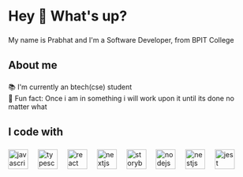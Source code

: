 <h1 align="left">Hey 👋 What's up?</h1>

###

<p align="left">My name is Prabhat and I'm a Software Developer, from BPIT College</p>

###

<h2 align="left">About me</h2>

###

<p align="left">📚 I'm currently an btech(cse) student <br>🎯 Fun fact: Once i am in something i will work upon it until its done no matter what</p>

###

<h2 align="left">I code with</h2>

###

<div align="left">
  <img src="https://cdn.jsdelivr.net/gh/devicons/devicon/icons/javascript/javascript-original.svg" height="40" alt="javascript logo"  />
  <img width="12" />
  <img src="https://cdn.jsdelivr.net/gh/devicons/devicon/icons/typescript/typescript-original.svg" height="40" alt="typescript logo"  />
  <img width="12" />
  <img src="[https://cdn.jsdelivr.net/gh/devicons/devicon/icons/react/react-original.svg](https://e7.pngegg.com/pngimages/780/934/png-clipart-html-logo-html5-logo-icons-logos-emojis-tech-companies.png)" height="40" alt="react logo"  />
  <img width="12" />
  <img src="https://cdn.jsdelivr.net/gh/devicons/devicon/icons/nextjs/nextjs-original.svg" height="40" alt="nextjs logo"  />
  <img width="12" />
  <img src="https://cdn.jsdelivr.net/gh/devicons/devicon/icons/storybook/storybook-original.svg" height="40" alt="storybook logo"  />
  <img width="12" />
  <img src="https://cdn.jsdelivr.net/gh/devicons/devicon/icons/nodejs/nodejs-original.svg" height="40" alt="nodejs logo"  />
  <img width="12" />
  <img src="https://cdn.jsdelivr.net/gh/devicons/devicon/icons/nestjs/nestjs-original.svg" height="40" alt="nestjs logo"  />
  <img width="12" />
  <img src="https://cdn.jsdelivr.net/gh/devicons/devicon/icons/jest/jest-plain.svg" height="40" alt="jest logo"  />
</div>

###

